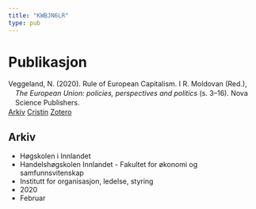 ```yaml
---
title: "KWBJN6LR"
type: pub
---
```

<h1>Publikasjon</h1>
<article id="csl-bib-container-KWBJN6LR" class="csl-bib-container">
  <div class="csl-bib-body" style="line-height: 1.35; padding-left: 1em; text-indent:-1em;">
  <div class="csl-entry">Veggeland, N. (2020). Rule of European Capitalism. I R. Moldovan (Red.), <i>The European Union: policies, perspectives and politics</i> (s. 3&#x2013;16). Nova Science Publishers.</div>
</div>
  <div class="csl-bib-buttons">
    <a href="#taxonomy-article-KWBJN6LR" class="csl-bib-button">Arkiv</a>
    <a href="https://app.cristin.no/results/show.jsf?id=1795101" alt="Cristin URL" class="csl-bib-button">Cristin</a>
    <a href="http://zotero.org/groups/5402882/items/KWBJN6LR" alt="Zotero URL" class="csl-bib-button">Zotero</a>
  </div>
  <div id="csl-bib-meta-container-KWBJN6LR"></div>
</article>
<div id="csl-bib-meta-KWBJN6LR" class="csl-bib-meta">
  <article id="taxonomy-article-KWBJN6LR" class="taxonomy-article">
    <h1>Arkiv</h1>
    <ul>
      <li>Høgskolen i Innlandet</li>
      <li>Handelshøgskolen Innlandet - Fakultet for økonomi og samfunnsvitenskap</li>
      <li>Institutt for organisasjon, ledelse, styring</li>
      <li>2020</li>
      <li>Februar</li>
    </ul>
  </article>
</div>
